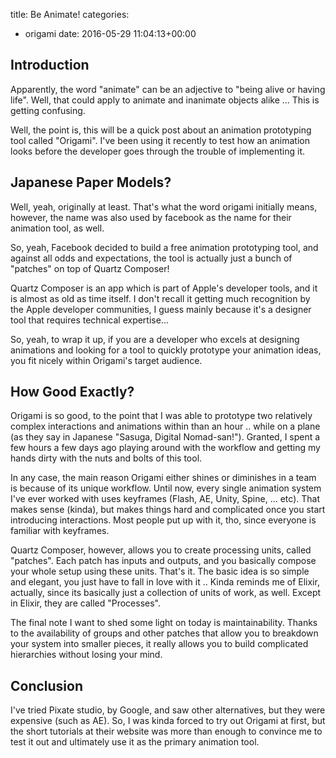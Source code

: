 title: Be Animate!
categories:
- origami
date: 2016-05-29 11:04:13+00:00

## Introduction

Apparently, the word "animate" can be an adjective to "being alive or having life". Well, that could apply to animate and inanimate objects alike ... This is getting confusing.

Well, the point is, this will be a quick post about an animation prototyping tool called "Origami". I've been using it recently to test how an animation looks before the developer goes through the trouble of implementing it.

## Japanese Paper Models?

Well, yeah, originally at least. That's what the word origami initially means, however, the name was also used by facebook as the name for their animation tool, as well.

So, yeah, Facebook decided to build a free animation prototyping tool, and against all odds and expectations, the tool is actually just a bunch of "patches" on top of Quartz Composer!

Quartz Composer is an app which is part of Apple's developer tools, and it is almost as old as time itself. I don't recall it getting much recognition by the Apple developer communities, I guess mainly because it's a designer tool that requires technical expertise...

So, yeah, to wrap it up, if you are a developer who excels at designing animations and looking for a tool to quickly prototype your animation ideas, you fit nicely within Origami's target audience.

## How Good Exactly?

Origami is so good, to the point that I was able to prototype two relatively complex interactions and animations within than an hour .. while on a plane (as they say in Japanese "Sasuga, Digital Nomad-san!"). Granted, I spent a few hours a few days ago playing around with the workflow and getting my hands dirty with the nuts and bolts of this tool.

In any case, the main reason Origami either shines or diminishes in a team is because of its unique workflow. Until now, every single animation system I've ever worked with uses keyframes (Flash, AE, Unity, Spine, ... etc). That makes sense (kinda), but makes things hard and complicated once you start introducing interactions. Most people put up with it, tho, since everyone is familiar with keyframes.

Quartz Composer, however, allows you to create processing units, called "patches". Each patch has inputs and outputs, and you basically compose your whole setup using these units. That's it. The basic idea is so simple and elegant, you just have to fall in love with it .. Kinda reminds me of Elixir, actually, since its basically just a collection of units of work, as well. Except in Elixir, they are called "Processes".

The final note I want to shed some light on today is maintainability. Thanks to the availability of groups and other patches that allow you to breakdown your system into smaller pieces, it really allows you to build complicated hierarchies without losing your mind.

## Conclusion

I've tried Pixate studio, by Google, and saw other alternatives, but they were expensive (such as AE). So, I was kinda forced to try out Origami at first, but the short tutorials at their website was more than enough to convince me to test it out and ultimately use it as the primary animation tool.
